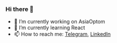 ### Hi there 👋

* 🔭 I’m currently working on AsiaOptom
* 🌱 I’m currently learning React
* 📫 How to reach me: [Telegram](https://t.me/exportDefault), [LinkedIn](https://linkedin.com/in/vkgrd)

<!--
**vkdg/vkdg** is a ✨ _special_ ✨ repository because its `README.md` (this file) appears on your GitHub profile.

Here are some ideas to get you started:

- 🔭 I’m currently working on ...
- 🌱 I’m currently learning ...
- 👯 I’m looking to collaborate on ...
- 🤔 I’m looking for help with ...
- 💬 Ask me about ...
- 📫 How to reach me: ...
- 😄 Pronouns: ...
- ⚡ Fun fact: ...
-->
